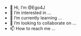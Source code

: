 - 👋 Hi, I’m @Ego4J
- 👀 I’m interested in ...
- 🌱 I’m currently learning ...
- 💞️ I’m looking to collaborate on ...
- 📫 How to reach me ...

<!---
Ego4J/Ego4J is a ✨ special ✨ repository because its `README.md` (this file) appears on your GitHub profile.
You can click the Preview link to take a look at your changes.
--->
